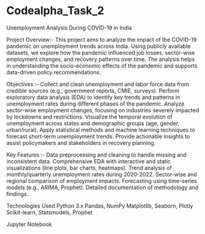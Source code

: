 # Codealpha_Task_2
Unemployment Analysis During COVID-19 in India

Project Overview:- This project aims to analyze the impact of the COVID-19 pandemic on unemployment trends across India. Using publicly available datasets, we explore how the pandemic influenced job losses, sector-wise employment changes, and recovery patterns over time. The analysis helps in understanding the socio-economic effects of the pandemic and supports data-driven policy recommendations.

Objectives :- Collect and clean unemployment and labor force data from credible sources (e.g., government reports, CMIE, surveys). Perform exploratory data analysis (EDA) to identify key trends and patterns in unemployment rates during different phases of the pandemic. Analyze sector-wise employment changes, focusing on industries severely impacted by lockdowns and restrictions. Visualize the temporal evolution of unemployment across states and demographic groups (age, gender, urban/rural). Apply statistical methods and machine learning techniques to forecast short-term unemployment trends. Provide actionable insights to assist policymakers and stakeholders in recovery planning.

Key Features :- Data preprocessing and cleaning to handle missing and inconsistent data. Comprehensive EDA with interactive and static visualizations (line plots, bar charts, heatmaps). Trend analysis of monthly/quarterly unemployment rates during 2020-2022. Sector-wise and regional comparison of employment impacts. Forecasting using time-series models (e.g., ARIMA, Prophet). Detailed documentation of methodology and findings.

Technologies Used Python 3.x Pandas, NumPy Matplotlib, Seaborn, Plotly Scikit-learn, Statsmodels, Prophet

Jupyter Notebook
